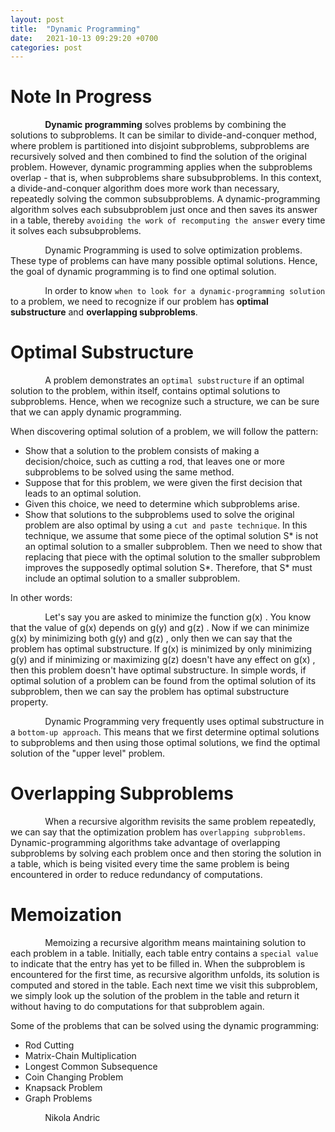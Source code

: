 ```yaml
---
layout: post
title:  "Dynamic Programming"
date:   2021-10-13 09:29:20 +0700
categories: post
---
```


# Note In Progress

&nbsp;&nbsp;&nbsp;&nbsp;&nbsp;&nbsp;&nbsp;&nbsp;&nbsp;&nbsp;&nbsp;&nbsp;&nbsp;
**Dynamic programming** solves problems by combining the solutions to subproblems. It can be similar to divide-and-conquer method, where problem is partitioned into disjoint subproblems, subproblems are recursively solved and then combined to find the solution of the original problem. However, dynamic programming applies when the subproblems overlap - that is, when subproblems share subsubproblems. In this context, a divide-and-conquer algorithm does more
work than necessary, repeatedly solving the common subsubproblems. A dynamic-programming algorithm solves each subsubproblem just once and then saves its answer in a table, thereby `avoiding the work of recomputing the answer` every time it solves each subsubproblems.

&nbsp;&nbsp;&nbsp;&nbsp;&nbsp;&nbsp;&nbsp;&nbsp;&nbsp;&nbsp;&nbsp;&nbsp;&nbsp;
Dynamic Programming is used to solve optimization problems. These type of problems can have many possible optimal solutions. Hence, the goal of dynamic programming is to find one optimal solution. 


&nbsp;&nbsp;&nbsp;&nbsp;&nbsp;&nbsp;&nbsp;&nbsp;&nbsp;&nbsp;&nbsp;&nbsp;&nbsp;
In order to know `when to look for a dynamic-programming solution` to a problem, we need to recognize if our problem has **optimal substructure** and **overlapping subproblems**. 

# Optimal Substructure

&nbsp;&nbsp;&nbsp;&nbsp;&nbsp;&nbsp;&nbsp;&nbsp;&nbsp;&nbsp;&nbsp;&nbsp;&nbsp;
A problem demonstrates an `optimal substructure` if an optimal solution to the problem, within itself, contains optimal solutions to subproblems. Hence, when we recognize such a structure, we can be sure that we can apply dynamic programming.

When discovering optimal solution of a problem, we will follow the pattern:
  - Show that a solution to the problem consists of making a decision/choice, such as cutting a rod, that leaves one or more subproblems to be solved using the same method.
  - Suppose that for this problem, we were given the first decision that leads to an optimal solution.
  - Given this choice, we need to determine which subproblems arise.
  - Show that solutions to the subproblems used to solve the original problem are also optimal by using a `cut and paste technique`. In this technique, we assume that some piece of the optimal solution S* is not an optimal solution to a smaller subproblem. Then we need to show that replacing that piece with the optimal
solution to the smaller subproblem improves the supposedly optimal solution S*. Therefore, that S* must include an optimal solution to a smaller subproblem.

In other words:

&nbsp;&nbsp;&nbsp;&nbsp;&nbsp;&nbsp;&nbsp;&nbsp;&nbsp;&nbsp;&nbsp;&nbsp;&nbsp;
Let's say you are asked to minimize the function g(x) . You know that the value of g(x) depends on g(y) and g(z) . Now if we can minimize g(x) by minimizing both g(y) and g(z) , only then we can say that the problem has optimal substructure. If g(x) is minimized by only minimizing g(y) and if minimizing or maximizing g(z) doesn't have any effect on g(x) , then this problem doesn't have optimal substructure. In simple words, if optimal solution of a problem can be found from the optimal solution of its subproblem, then we can say the problem has optimal substructure property.

&nbsp;&nbsp;&nbsp;&nbsp;&nbsp;&nbsp;&nbsp;&nbsp;&nbsp;&nbsp;&nbsp;&nbsp;&nbsp;
Dynamic Programming very frequently uses optimal substructure in a `bottom-up approach`. This means that we first determine optimal solutions to subproblems and then using those optimal solutions, we find the optimal solution of the "upper level" problem. 

# Overlapping Subproblems

&nbsp;&nbsp;&nbsp;&nbsp;&nbsp;&nbsp;&nbsp;&nbsp;&nbsp;&nbsp;&nbsp;&nbsp;&nbsp;
When a recursive algorithm revisits the same problem repeatedly, we can say that the optimization problem has `overlapping subproblems`. Dynamic-programming algorithms take advantage of overlapping subproblems by solving each problem once and then storing the solution in a table, which is being visited every time the same problem is being encountered in order to reduce redundancy of computations.

# Memoization

&nbsp;&nbsp;&nbsp;&nbsp;&nbsp;&nbsp;&nbsp;&nbsp;&nbsp;&nbsp;&nbsp;&nbsp;&nbsp;
Memoizing a recursive algorithm means maintaining solution to each problem in a table. Initially, each table entry contains a `special value` to indicate that the entry has yet to be filled in. When the subproblem is encountered for the first time, as recursive algorithm unfolds, its solution is computed and stored in the table. Each next time we visit this subproblem, we simply look up the solution of the problem in the table and return it without having to do computations for that subproblem again.  

Some of the problems that can be solved using the dynamic programming:
  - Rod Cutting
  - Matrix-Chain Multiplication
  - Longest Common Subsequence
  - Coin Changing Problem
  - Knapsack Problem
  - Graph Problems


&nbsp;&nbsp;&nbsp;&nbsp;&nbsp;&nbsp;&nbsp;&nbsp;&nbsp;&nbsp;&nbsp;&nbsp;&nbsp;
Nikola Andric
